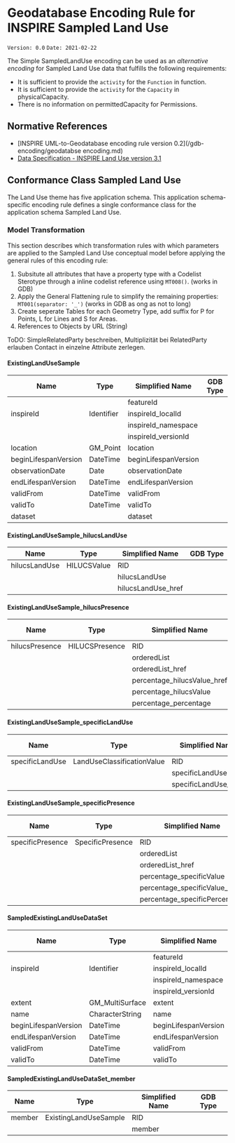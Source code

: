 # Geodatabase Encoding Rule for INSPIRE Sampled Land Use

`Version: 0.0`
`Date: 2021-02-22`

The Simple SampledLandUse encoding can be used as an *alternative encoding* for Sampled Land Use data that fulfills the following requirements:

* It is sufficient to provide the `activity` for the `Function` in function. 
* It is sufficient to provide the `activity` for the `Capacity` in physicalCapacity.  
* There is no information on permittedCapacity for Permissions.


## Normative References

* [INSPIRE UML-to-Geodatabase encoding rule version 0.2](/gdb-encoding/geodatabse encoding.md)
* [Data Specification - INSPIRE Land Use version 3.1](https://inspire.ec.europa.eu/Themes/129/2892)

## Conformance Class Sampled Land Use

The Land Use theme has five application schema. This application schema-specific encoding rule defines a single conformance class for the application schema Sampled Land Use.
### Model Transformation

This section describes which transformation rules with which parameters are applied to the Sampled Land Use conceptual model before applying the general rules of this encoding rule:
 

1. Subsitute all attributes that have a property type with a Codelist Sterotype through a inline codelist reference using `MT008()`. (works in GDB)
2. Apply the General Flattening rule to simplify the remaining properties: `MT001(separator: '_')` (works in GDB as ong as not to long)
4. Create seperate Tables for each Geometry Type, add suffix for P for Points, L for Lines and S for Areas.
5. References to Objects by URL (String)


ToDO: 
SimpleRelatedParty beschreiben, Multiplizität bei RelatedParty erlauben
Contact in einzelne Attribute zerlegen.




#### ExistingLandUseSample

|Name|Type|Simplified Name|GDB Type|
|------|------|------|------|
|||featureId||
|inspireId|Identifier|inspireId_localId||
|||inspireId_namespace||
|||inspireId_versionId||
|location|GM_Point|location||
|beginLifespanVersion|DateTime|beginLifespanVersion||
|observationDate|Date|observationDate||
|endLifespanVersion|DateTime|endLifespanVersion||
|validFrom|DateTime|validFrom||
|validTo|DateTime|validTo||
|dataset||dataset||

#### ExistingLandUseSample_hilucsLandUse

|Name|Type|Simplified Name|GDB Type|
|------|------|------|------|
|hilucsLandUse|HILUCSValue|RID||
|||hilucsLandUse||
|||hilucsLandUse_href||

#### ExistingLandUseSample_hilucsPresence

|Name|Type|Simplified Name|GDB Type|
|------|------|------|------|
|hilucsPresence| HILUCSPresence|RID||
|||orderedList||
|||orderedList_href||
|||percentage_hilucsValue_href||
|||percentage_hilucsValue||
|||percentage_percentage||

#### ExistingLandUseSample_specificLandUse

|Name|Type|Simplified Name|GDB Type|
|------|------|------|------|
|specificLandUse|LandUseClassificationValue|RID||
|||specificLandUse||
|||specificLandUse_href||

#### ExistingLandUseSample_specificPresence

|Name|Type|Simplified Name|GDB Type|
|------|------|------|------|
|specificPresence|SpecificPresence|RID||
|||orderedList||
|||orderedList_href||
|||percentage_specificValue||
|||percentage_specificValue_href||
|||percentage_specificPercentage||

#### SampledExistingLandUseDataSet

|Name|Type|Simplified Name|GDB Type|
|------|------|------|------|
|||featureId||
|inspireId|Identifier|inspireId_localId||
|||inspireId_namespace||
|||inspireId_versionId||
|extent|GM_MultiSurface|extent||
|name|CharacterString|name||
|beginLifespanVersion|DateTime|beginLifespanVersion||
|endLifespanVersion|DateTime|endLifespanVersion||
|validFrom|DateTime|validFrom||
|validTo|DateTime|validTo||

#### SampledExistingLandUseDataSet_member

|Name|Type|Simplified Name|GDB Type|
|------|------|------|------|
|member|ExistingLandUseSample|RID||
|||member||
